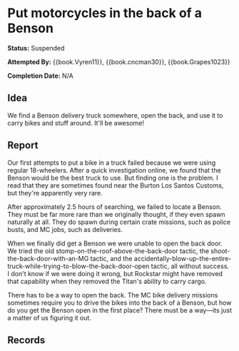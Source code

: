 # Put motorcycles in the back of a Benson

**Status:** <span class="status suspended">Suspended</span>

**Attempted By:** {{book.Vyren11}}, {{book.cncman30}}, {{book.Grapes1023}}

**Completion Date:** N/A

## Idea

We find a Benson delivery truck somewhere, open the back, and use it to carry bikes and stuff around. It'll be awesome!

## Report

Our first attempts to put a bike in a truck failed because we were using regular 18-wheelers. After a quick investigation online, we found that the Benson would be the best truck to use. But finding one is the problem. I read that they are sometimes found near the Burton Los Santos Customs, but they're apparently very rare.

After approximately 2.5 hours of searching, we failed to locate a Benson. They must be far more rare than we originally thought, if they even spawn naturally at all. They do spawn during certain crate missions, such as police busts, and MC jobs, such as deliveries.

When we finally did get a Benson we were unable to open the back door. We tried the old stomp-on-the-roof-above-the-back-door tactic, the shoot-the-back-door-with-an-MG tactic, and the accidentally-blow-up-the-entire-truck-while-trying-to-blow-the-back-door-open tactic, all without success. I don't know if we were doing it wrong, but Rockstar might have removed that capability when they removed the Titan's ability to carry cargo. 

There has to be a way to open the back. The MC bike delivery missions sometimes require you to drive the bikes into the back of a Benson, but how do you get the Benson open in the first place? There must be a way—its just a matter of us figuring it out. 

## Records


